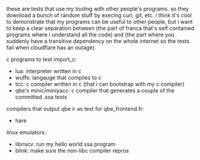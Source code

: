 these are tests that use my tooling with other people's programs. 
so they download a bunch of random stuff by execing curl, git, etc. 
i think it's cool to demonstrate that my programs can be useful to other people, 
but i want to keep a clear separation between (the part of franca that's self contained 
programs where i understand all the code) and (the part where you suddenly have 
a transitive dependency on the whole internet so the tests fail when cloudflare has an outage).

c programs to test import_c:
- lua: interpreter written in c
- wuffs: langauge that compiles to c
- tcc: c compiler written in c (that i can bootstrap with my c compiler)
- qbe's minic/miniyacc: c compiler that generates a couple of the committed .ssa tests

compilers that output qbe ir as text for qbe_frontend.fr:
- hare

linux emulators:
- libriscv: run my hello world ssa program
- blink: make sure the non-libc compiler repros
